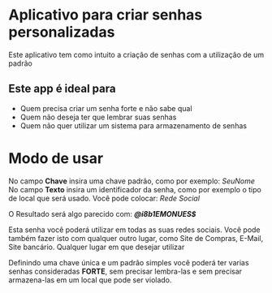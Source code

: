 # Aplicativo para criar senhas personalizadas
Este aplicativo tem como intuito a criação de senhas com a utilização de um padrão

## Este app é ideal para
- Quem precisa criar um senha forte e não sabe qual
- Quem não deseja ter que lembrar suas senhas
- Quem não quer utilizar um sistema para armazenamento de senhas

# Modo de usar
No campo **Chave** insira uma chave padrão, como por exemplo: _SeuNome_ \
No campo **Texto** insira um identificador da senha, como por exemplo o tipo de local que será usado. Você pode colocar: _Rede Social_

O Resultado será algo parecido com: **_@i8b1EMONUES$_**

Esta senha você poderá utilizar em todas as suas redes sociais. Você pode também fazer isto com qualquer outro lugar, como Site de Compras, E-Mail, Site bancário. Qualquer lugar em que desejar utilizar

Definindo uma chave única e um padrão simples você poderá ter varias senhas consideradas **FORTE**, sem precisar lembra-las e sem precisar armazena-las em um local que pode ser violado.